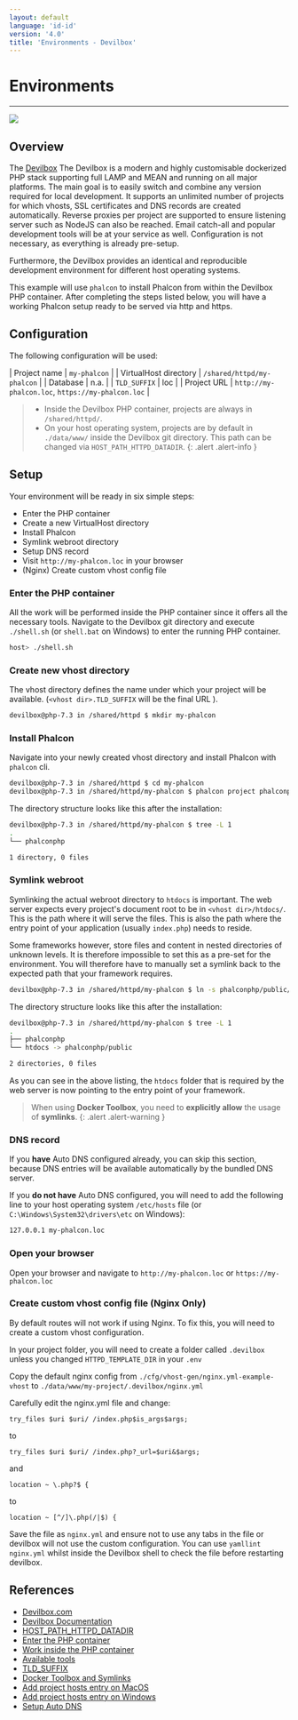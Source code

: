 ```yaml
---
layout: default
language: 'id-id'
version: '4.0'
title: 'Environments - Devilbox'
---
```


# Environments

* * *

![](/assets/images/document-status-stable-success.svg)

## Overview

The [Devilbox](https://devilbox.org) The Devilbox is a modern and highly customisable dockerized PHP stack supporting full LAMP and MEAN and running on all major platforms. The main goal is to easily switch and combine any version required for local development. It supports an unlimited number of projects for which vhosts, SSL certificates and DNS records are created automatically. Reverse proxies per project are supported to ensure listening server such as NodeJS can also be reached. Email catch-all and popular development tools will be at your service as well. Configuration is not necessary, as everything is already pre-setup.

Furthermore, the Devilbox provides an identical and reproducible development environment for different host operating systems.

This example will use `phalcon` to install Phalcon from within the Devilbox PHP container. After completing the steps listed below, you will have a working Phalcon setup ready to be served via http and https.

## Configuration

The following configuration will be used:

| Project name | `my-phalcon` | | VirtualHost directory | `/shared/httpd/my-phalcon` | | Database | n.a. | | `TLD_SUFFIX` | loc | | Project URL | `http://my-phalcon.loc`, `https://my-phalcon.loc` |

> * Inside the Devilbox PHP container, projects are always in `/shared/httpd/`.
> * On your host operating system, projects are by default in `./data/www/` inside the Devilbox git directory. This path can be changed via `HOST_PATH_HTTPD_DATADIR`.
{: .alert .alert-info }

## Setup

Your environment will be ready in six simple steps:

- Enter the PHP container
- Create a new VirtualHost directory
- Install Phalcon
- Symlink webroot directory
- Setup DNS record
- Visit `http://my-phalcon.loc` in your browser
- (Nginx) Create custom vhost config file

### Enter the PHP container

All the work will be performed inside the PHP container since it offers all the necessary tools. Navigate to the Devilbox git directory and execute `./shell.sh` (or `shell.bat` on Windows) to enter the running PHP container.

```bash
host> ./shell.sh
```

### Create new vhost directory

The vhost directory defines the name under which your project will be available. (`<vhost dir>.TLD_SUFFIX` will be the final URL ).

```bash
devilbox@php-7.3 in /shared/httpd $ mkdir my-phalcon
```

### Install Phalcon

Navigate into your newly created vhost directory and install Phalcon with `phalcon` cli.

```bash
devilbox@php-7.3 in /shared/httpd $ cd my-phalcon
devilbox@php-7.3 in /shared/httpd/my-phalcon $ phalcon project phalconphp
```

The directory structure looks like this after the installation:

```bash
devilbox@php-7.3 in /shared/httpd/my-phalcon $ tree -L 1
.
└── phalconphp

1 directory, 0 files
```

### Symlink webroot

Symlinking the actual webroot directory to `htdocs` is important. The web server expects every project's document root to be in `<vhost dir>/htdocs/`. This is the path where it will serve the files. This is also the path where the entry point of your application (usually `index.php`) needs to reside.

Some frameworks however, store files and content in nested directories of unknown levels. It is therefore impossible to set this as a pre-set for the environment. You will therefore have to manually set a symlink back to the expected path that your framework requires.

```bash
devilbox@php-7.3 in /shared/httpd/my-phalcon $ ln -s phalconphp/public/ htdocs
```

The directory structure looks like this after the installation:

```bash
devilbox@php-7.3 in /shared/httpd/my-phalcon $ tree -L 1
.
├── phalconphp
└── htdocs -> phalconphp/public

2 directories, 0 files
```

As you can see in the above listing, the `htdocs` folder that is required by the web server is now pointing to the entry point of your framework.

> When using **Docker Toolbox**, you need to **explicitly allow** the usage of **symlinks**.
{: .alert .alert-warning }

### DNS record

If you **have** Auto DNS configured already, you can skip this section, because DNS entries will be available automatically by the bundled DNS server.

If you **do not have** Auto DNS configured, you will need to add the following line to your host operating system `/etc/hosts` file (or `C:\Windows\System32\drivers\etc` on Windows):

```bash
127.0.0.1 my-phalcon.loc
```

### Open your browser

Open your browser and navigate to `http://my-phalcon.loc` or `https://my-phalcon.loc`

### Create custom vhost config file (Nginx Only)

By default routes will not work if using Nginx. To fix this, you will need to create a custom vhost configuration.

In your project folder, you will need to create a folder called `.devilbox` unless you changed `HTTPD_TEMPLATE_DIR` in your `.env`

Copy the default nginx config from `./cfg/vhost-gen/nginx.yml-example-vhost` to `./data/www/my-project/.devilbox/nginx.yml`

Carefully edit the nginx.yml file and change:

`try_files $uri $uri/ /index.php$is_args$args;`

to

`try_files $uri $uri/ /index.php?_url=$uri&$args;`

and

`location ~ \.php?$ {`

to

`location ~ [^/]\.php(/|$) {`

Save the file as `nginx.yml` and ensure not to use any tabs in the file or devilbox will not use the custom configuration. You can use `yamllint nginx.yml` whilst inside the Devilbox shell to check the file before restarting devilbox.

## References

- [Devilbox.com](https://devilbox.org)
- [Devilbox Documentation](https://devilbox.readthedocs.io/en/latest/examples/setup-phalcon.html)
- [HOST_PATH_HTTPD_DATADIR](https://devilbox.readthedocs.io/en/latest/configuration-files/env-file.html#env-httpd-datadir)
- [Enter the PHP container](https://devilbox.readthedocs.io/en/latest/getting-started/enter-the-php-container.html#enter-the-php-container) 
- [Work inside the PHP container](https://devilbox.readthedocs.io/en/latest/intermediate/work-inside-the-php-container.html#work-inside-the-php-container)
- [Available tools](https://devilbox.readthedocs.io/en/latest/readings/available-tools.html#available-tools) 
- [TLD_SUFFIX](https://devilbox.readthedocs.io/en/latest/configuration-files/env-file.html#env-tld-suffix)
- [Docker Toolbox and Symlinks](https://devilbox.readthedocs.io/en/latest/howto/docker-toolbox/docker-toolbox-and-the-devilbox.html#howto-docker-toolbox-and-the-devilbox-windows-symlinks)
- [Add project hosts entry on MacOS](https://devilbox.readthedocs.io/en/latest/howto/dns/add-project-dns-entry-on-mac.html#howto-add-project-hosts-entry-on-mac)
- [Add project hosts entry on Windows](https://devilbox.readthedocs.io/en/latest/howto/dns/add-project-dns-entry-on-win.html#howto-add-project-hosts-entry-on-win)
- [Setup Auto DNS](https://devilbox.readthedocs.io/en/latest/intermediate/setup-auto-dns.html#setup-auto-dns)